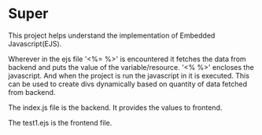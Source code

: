 # Super

This project helps understand the implementation of Embedded Javascript(EJS).

Wherever in the ejs file '<%= %>' is encountered it fetches the data from backend and puts the value of the variable/resource.
'<% %>' encloses the javascript. And when the project is run the javascript in it is executed. This can be used to create divs dynamically based on quantity of data fetched from backend.

The index.js file is the backend. It provides the values to frontend.

The test1.ejs is the frontend file.
